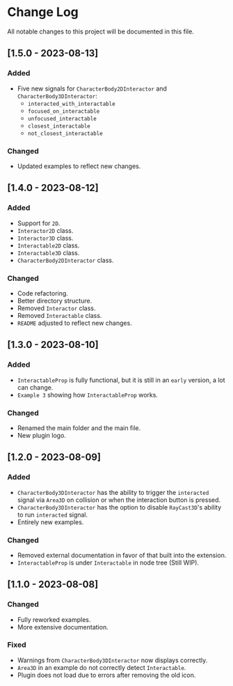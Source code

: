 # Change Log

All notable changes to this project will be documented in this file.

## [1.5.0 - 2023-08-13]

### Added

- Five new signals for `CharacterBody2DInteractor` and `CharacterBody3DInteractor`:
  - `interacted_with_interactable`
  - `focused_on_interactable`
  - `unfocused_interactable`
  - `closest_interactable`
  - `not_closest_interactable`

### Changed

- Updated examples to reflect new changes.

## [1.4.0 - 2023-08-12]

### Added

- Support for `2D`.
- `Interactor2D` class.
- `Interactor3D` class.
- `Interactable2D` class.
- `Interactable3D` class.
- `CharacterBody2DInteractor` class.

### Changed

- Code refactoring.
- Better directory structure.
- Removed `Interactor` class.
- Removed `Interactable` class.
- `README` adjusted to reflect new changes.

## [1.3.0 - 2023-08-10]

### Added

- `InteractableProp` is fully functional, but it is still in an `early` version, a lot can change.
- `Example 3` showing how `InteractableProp` works.

### Changed

- Renamed the main folder and the main file.
- New plugin logo.

## [1.2.0 - 2023-08-09]

### Added

- `CharacterBody3DInteractor` has the ability to trigger the `interacted` signal via `Area3D` on collision or when the interaction button is pressed.
- `CharacterBody3DInteractor` has the option to disable `RayCast3D`'s ability to run `interacted` signal.
- Entirely new examples.

### Changed

- Removed external documentation in favor of that built into the extension.
- `InteractableProp` is under `Interactable` in node tree (Still WIP).

## [1.1.0 - 2023-08-08]

### Changed

- Fully reworked examples.
- More extensive documentation.

### Fixed

- Warnings from `CharacterBody3DInteractor` now displays correctly.
- `Area3D` in an example do not correctly detect `Interactable`.
- Plugin does not load due to errors after removing the old icon.
